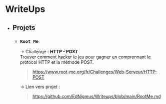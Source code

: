 # WriteUps

- ## Projets
  
  -  ### **`Root Me`** <br>
        -> Challenge : **HTTP - POST**<br>
        Trouver comment hacker le jeu pour gagner en comprennant le protocol HTTP et la méthode POST.
        > https://www.root-me.org/fr/Challenges/Web-Serveur/HTTP-POST

        -> Lien vers projet : 
        > https://github.com/EdNigmus/Writeups/blob/main/RootMe.md



 
